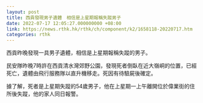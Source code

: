 ```yaml
---
layout: post
title: 西貢發現男子遺體　相信是上星期報稱失蹤男子
date: 2022-07-17 12:05:27.000000000 +08:00
link: https://news.rthk.hk/rthk/ch/component/k2/1658118-20220717.htm
categories: rthk
---
```


西貢昨晚發現一具男子遺體，相信是上星期報稱失蹤的男子。

民安隊昨晚7時許在西貢清水灣郊野公園，發現死者倒臥在近大嶺峒的位置，已經死亡，遺體由飛行服務隊以直升機移走。死因有待驗屍後確定。

據了解，死者是上星期失蹤的54歲男子，他在上星期一上午離開位於偉業街的住所後失蹤，他的家人同日報警。
